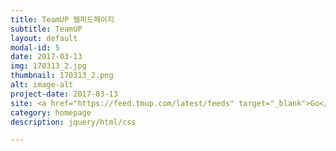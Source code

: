 ```yaml
---
title: TeamUP 웹피드페이지
subtitle: TeamUP
layout: default
modal-id: 5
date: 2017-03-13
img: 170313_2.jpg
thumbnail: 170313_2.png
alt: image-alt
project-date: 2017-03-13
site: <a href="https://feed.tmup.com/latest/feeds" target="_blank">Go</a>
category: homepage
description: jquery/html/css

---
```

